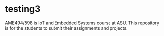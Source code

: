 # testing3

AME494/598 is IoT and Embedded Systems course at ASU. This repository is for the students to submit their assignments and projects.

